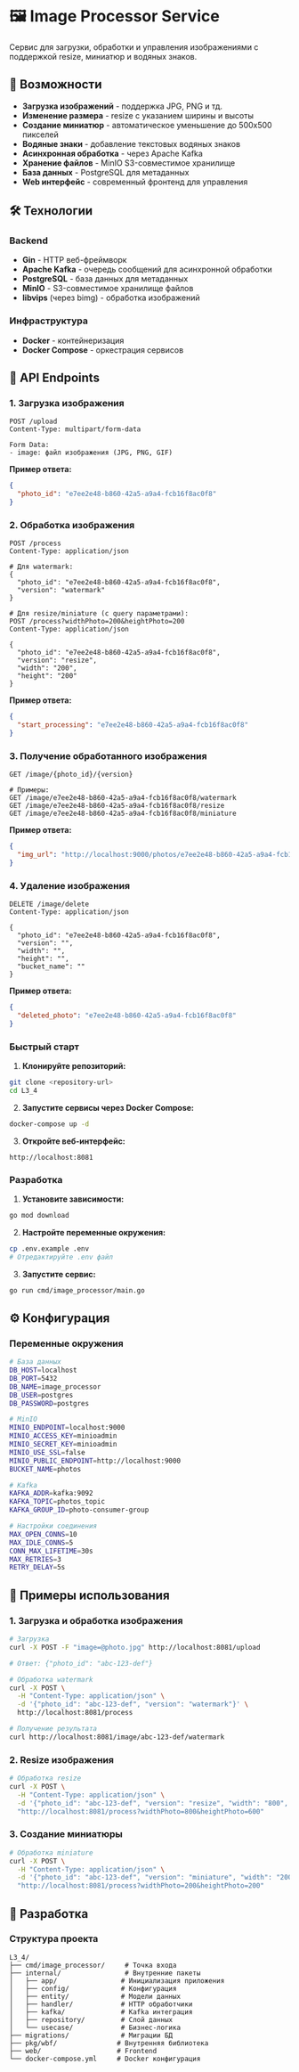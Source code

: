 # 🖼️ Image Processor Service

Сервис для загрузки, обработки и управления изображениями с поддержкой resize, миниатюр и водяных знаков.

## 🚀 Возможности

- **Загрузка изображений** - поддержка JPG, PNG и тд.
- **Изменение размера** - resize с указанием ширины и высоты
- **Создание миниатюр** - автоматическое уменьшение до 500x500 пикселей
- **Водяные знаки** - добавление текстовых водяных знаков
- **Асинхронная обработка** - через Apache Kafka
- **Хранение файлов** - MinIO S3-совместимое хранилище
- **База данных** - PostgreSQL для метаданных
- **Web интерфейс** - современный фронтенд для управления

## 🛠️ Технологии

### Backend
- **Gin** - HTTP веб-фреймворк
- **Apache Kafka** - очередь сообщений для асинхронной обработки
- **PostgreSQL** - база данных для метаданных
- **MinIO** - S3-совместимое хранилище файлов
- **libvips** (через bimg) - обработка изображений

### Инфраструктура
- **Docker** - контейнеризация
- **Docker Compose** - оркестрация сервисов


## 📡 API Endpoints

### 1. Загрузка изображения
```http
POST /upload
Content-Type: multipart/form-data

Form Data:
- image: файл изображения (JPG, PNG, GIF)
```

**Пример ответа:**
```json
{
  "photo_id": "e7ee2e48-b860-42a5-a9a4-fcb16f8ac0f8"
}
```

### 2. Обработка изображения
```http
POST /process
Content-Type: application/json

# Для watermark:
{
  "photo_id": "e7ee2e48-b860-42a5-a9a4-fcb16f8ac0f8",
  "version": "watermark"
}

# Для resize/miniature (с query параметрами):
POST /process?widthPhoto=200&heightPhoto=200
Content-Type: application/json

{
  "photo_id": "e7ee2e48-b860-42a5-a9a4-fcb16f8ac0f8",
  "version": "resize",
  "width": "200",
  "height": "200"
}
```

**Пример ответа:**
```json
{
  "start_processing": "e7ee2e48-b860-42a5-a9a4-fcb16f8ac0f8"
}
```

### 3. Получение обработанного изображения
```http
GET /image/{photo_id}/{version}

# Примеры:
GET /image/e7ee2e48-b860-42a5-a9a4-fcb16f8ac0f8/watermark
GET /image/e7ee2e48-b860-42a5-a9a4-fcb16f8ac0f8/resize
GET /image/e7ee2e48-b860-42a5-a9a4-fcb16f8ac0f8/miniature
```

**Пример ответа:**
```json
{
  "img_url": "http://localhost:9000/photos/e7ee2e48-b860-42a5-a9a4-fcb16f8ac0f8_watermark.jpg"
}
```

### 4. Удаление изображения
```http
DELETE /image/delete
Content-Type: application/json

{
  "photo_id": "e7ee2e48-b860-42a5-a9a4-fcb16f8ac0f8",
  "version": "",
  "width": "",
  "height": "",
  "bucket_name": ""
}
```

**Пример ответа:**
```json
{
  "deleted_photo": "e7ee2e48-b860-42a5-a9a4-fcb16f8ac0f8"
}
```

### Быстрый старт

1. **Клонируйте репозиторий:**
```bash
git clone <repository-url>
cd L3_4
```

2. **Запустите сервисы через Docker Compose:**
```bash
docker-compose up -d
```

3. **Откройте веб-интерфейс:**
```
http://localhost:8081
```

### Разработка

1. **Установите зависимости:**
```bash
go mod download
```

2. **Настройте переменные окружения:**
```bash
cp .env.example .env
# Отредактируйте .env файл
```

3. **Запустите сервис:**
```bash
go run cmd/image_processor/main.go
```

## ⚙️ Конфигурация

### Переменные окружения

```bash
# База данных
DB_HOST=localhost
DB_PORT=5432
DB_NAME=image_processor
DB_USER=postgres
DB_PASSWORD=postgres

# MinIO
MINIO_ENDPOINT=localhost:9000
MINIO_ACCESS_KEY=minioadmin
MINIO_SECRET_KEY=minioadmin
MINIO_USE_SSL=false
MINIO_PUBLIC_ENDPOINT=http://localhost:9000
BUCKET_NAME=photos

# Kafka
KAFKA_ADDR=kafka:9092
KAFKA_TOPIC=photos_topic
KAFKA_GROUP_ID=photo-consumer-group

# Настройки соединения
MAX_OPEN_CONNS=10
MAX_IDLE_CONNS=5
CONN_MAX_LIFETIME=30s
MAX_RETRIES=3
RETRY_DELAY=5s
```

## 📝 Примеры использования

### 1. Загрузка и обработка изображения

```bash
# Загрузка
curl -X POST -F "image=@photo.jpg" http://localhost:8081/upload

# Ответ: {"photo_id": "abc-123-def"}

# Обработка watermark
curl -X POST \
  -H "Content-Type: application/json" \
  -d '{"photo_id": "abc-123-def", "version": "watermark"}' \
  http://localhost:8081/process

# Получение результата
curl http://localhost:8081/image/abc-123-def/watermark
```

### 2. Resize изображения

```bash
# Обработка resize
curl -X POST \
  -H "Content-Type: application/json" \
  -d '{"photo_id": "abc-123-def", "version": "resize", "width": "800", "height": "600"}' \
  "http://localhost:8081/process?widthPhoto=800&heightPhoto=600"
```

### 3. Создание миниатюры

```bash
# Обработка miniature
curl -X POST \
  -H "Content-Type: application/json" \
  -d '{"photo_id": "abc-123-def", "version": "miniature", "width": "200", "height": "200"}' \
  "http://localhost:8081/process?widthPhoto=200&heightPhoto=200"
```

## 🔧 Разработка

### Структура проекта

```
L3_4/
├── cmd/image_processor/     # Точка входа
├── internal/                # Внутренние пакеты
│   ├── app/                # Инициализация приложения
│   ├── config/             # Конфигурация
│   ├── entity/             # Модели данных
│   ├── handler/            # HTTP обработчики
│   ├── kafka/              # Kafka интеграция
│   ├── repository/         # Слой данных
│   └── usecase/            # Бизнес-логика
├── migrations/             # Миграции БД
├── pkg/wbf/               # Внутренняя библиотека
├── web/                   # Frontend
└── docker-compose.yml     # Docker конфигурация
```

